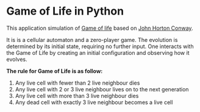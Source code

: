 # Game of Life in Python

This application simulation of [Game of life](https://en.wikipedia.org/wiki/Conway%27s_Game_of_Life) based on [John Horton Conway](https://en.wikipedia.org/wiki/John_Horton_Conway).

It is is a cellular automaton and a zero-player game. The evolution is determined by its initial state, requiring no further input. One interacts with the Game of Life by creating an initial configuration and observing how it evolves.

**The rule for Game of Life is as follow:**

1. Any live cell with fewer than 2 live neighbour dies
2. Any live cell with 2 or 3 live neighbour lives on to the next generation
3. Any live cell with more than 3 live neighbour dies
4. Any dead cell with exactly 3 live neighbour becomes a live cell
